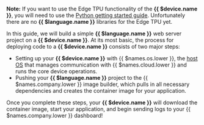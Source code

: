 
__Note:__ If you want to use the Edge TPU functionality of the **{{ $device.name }}**, you will need to use the [Python getting started guide][python-coral]. Unfortunately there are no **{{ $language.name }}** libraries for the Edge TPU yet.

In this guide, we will build a simple **{{ $language.name }}** web server project on a **{{ $device.name }}**. At its most basic, the process for deploying code to a **{{ $device.name }}** consists of two major steps:

- Setting up your **{{ $device.name }}** with {{ $names.os.lower }}, the [host OS][host-os] that manages communication with {{ $names.cloud.lower }} and runs the core device operations.
- Pushing your **{{ $language.name }}** project to the {{ $names.company.lower }} image builder, which pulls in all necessary dependencies and creates the container image for your application.

Once you complete these steps, your **{{ $device.name }}** will download the container image, start your application, and begin sending logs to your {{ $names.company.lower }} dashboard!

[host-os]:/reference/OS/overview/2.x/
[python-coral]:/learn/getting-started/coral-dev/python/
